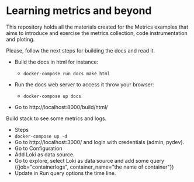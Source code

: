 # Learning metrics and beyond

This repository holds all the materials created for the Metrics examples
 that aims to introduce and exercise the metrics collection, code
  instrumentation and ploting.
  
Please, follow the next steps for building the docs and read it.

* Build the docs in html for instance:
  * ``docker-compose run docs make html``
* Run the docs web server to access it throw your browser:
  * ``docker-compose up docs``
  
* Go to http://localhost:8000/build/html/

Build stack to see some metrics and logs.

* Steps
 * ``docker-compose up -d``
 * Go to http://localhost:3000/ and login with credentials (admin, pydev).
 * Go to Configuration
 * Add Loki as data source.
 * Go to explore, select Loki as data source and add some query ({job="containerlogs", container_name="the name of container"})
 * Update in Run query options the time line.
